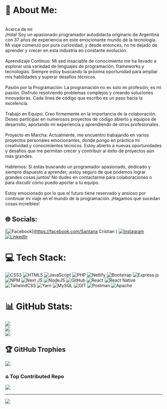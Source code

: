 # 💫 About Me:
<br>Acerca de mí<br>¡Hola! Soy un apasionado programador autodidacta originario de Argentina con 37 años de experiencia en este emocionante mundo de la tecnología. Mi viaje comenzó por pura curiosidad, y desde entonces, no he dejado de aprender y crecer en esta industria en constante evolución.<br><br>Aprendizaje Continuo: Mi sed insaciable de conocimiento me ha llevado a explorar una variedad de lenguajes de programación, frameworks y tecnologías. Siempre estoy buscando la próxima oportunidad para ampliar mis habilidades y superar desafíos técnicos.<br><br>Pasión por la Programación: La programación no es solo mi profesión; es mi pasión. Disfruto resolviendo problemas complejos y creando soluciones innovadoras. Cada línea de código que escribo es un paso hacia la excelencia.<br><br>Trabajo en Equipo: Creo firmemente en la importancia de la colaboración. Deseo participar en numerosos proyectos de código abierto y equipos de desarrollo, aportando mi experiencia y aprendiendo de otros profesionales.<br><br>Proyecto en Marcha: Actualmente, me encuentro trabajando en varios proyectos personales emocionantes, donde pongo en práctica mi creatividad y conocimientos técnicos. Estoy abierto a nuevas oportunidades y desafíos que me permitan crecer y contribuir al éxito de proyectos aún más grandes.<br><br>Hablemos: Si estás buscando un programador apasionado, dedicado y siempre dispuesto a aprender, ¡estoy seguro de que podemos lograr grandes cosas juntos! No dudes en contactarme para colaboraciones o para discutir cómo puedo aportar a tu equipo.<br><br>Estoy emocionado por lo que el futuro tiene reservado y ansioso por continuar mi viaje en el mundo de la programación. ¡Hagamos que sucedan cosas increíbles!


## 🌐 Socials:
[![Facebook](https://img.shields.io/badge/Facebook-%231877F2.svg?logo=Facebook&logoColor=white)](https://facebook.com/Santana Cristian ) [![Instagram](https://img.shields.io/badge/Instagram-%23E4405F.svg?logo=Instagram&logoColor=white)](https://instagram.com/cristian_santanaok) [![LinkedIn](https://img.shields.io/badge/LinkedIn-%230077B5.svg?logo=linkedin&logoColor=white)](https://linkedin.com/in/https://www.linkedin.com/in/cristian-gabriel-santana-3863351b5/) 

# 💻 Tech Stack:
![CSS3](https://img.shields.io/badge/css3-%231572B6.svg?style=for-the-badge&logo=css3&logoColor=white) ![HTML5](https://img.shields.io/badge/html5-%23E34F26.svg?style=for-the-badge&logo=html5&logoColor=white) ![JavaScript](https://img.shields.io/badge/javascript-%23323330.svg?style=for-the-badge&logo=javascript&logoColor=%23F7DF1E) ![PHP](https://img.shields.io/badge/php-%23777BB4.svg?style=for-the-badge&logo=php&logoColor=white) ![Netlify](https://img.shields.io/badge/netlify-%23000000.svg?style=for-the-badge&logo=netlify&logoColor=#00C7B7) ![Bootstrap](https://img.shields.io/badge/bootstrap-%23563D7C.svg?style=for-the-badge&logo=bootstrap&logoColor=white) ![Express.js](https://img.shields.io/badge/express.js-%23404d59.svg?style=for-the-badge&logo=express&logoColor=%2361DAFB) ![NPM](https://img.shields.io/badge/NPM-%23000000.svg?style=for-the-badge&logo=npm&logoColor=white) ![Next JS](https://img.shields.io/badge/Next-black?style=for-the-badge&logo=next.js&logoColor=white) ![NodeJS](https://img.shields.io/badge/node.js-6DA55F?style=for-the-badge&logo=node.js&logoColor=white) ![GitHub](https://img.shields.io/badge/GitHub-%23121011.svg?style=for-the-badge&logo=github&logoColor=white) ![React](https://img.shields.io/badge/react-%2320232a.svg?style=for-the-badge&logo=react&logoColor=%2361DAFB) ![React Native](https://img.shields.io/badge/react_native-%2320232a.svg?style=for-the-badge&logo=react&logoColor=%2361DAFB) ![TailwindCSS](https://img.shields.io/badge/tailwindcss-%2338B2AC.svg?style=for-the-badge&logo=tailwind-css&logoColor=white) ![Yarn](https://img.shields.io/badge/yarn-%232C8EBB.svg?style=for-the-badge&logo=yarn&logoColor=white) ![MySQL](https://img.shields.io/badge/mysql-%2300f.svg?style=for-the-badge&logo=mysql&logoColor=white) ![GIT](https://img.shields.io/badge/Git-fc6d26?style=for-the-badge&logo=git&logoColor=white) ![Postman](https://img.shields.io/badge/Postman-FF6C37?style=for-the-badge&logo=postman&logoColor=white) ![Apache](https://img.shields.io/badge/apache-%23D42029.svg?style=for-the-badge&logo=apache&logoColor=white)
# 📊 GitHub Stats:
![](https://github-readme-stats.vercel.app/api?username=cristian-santana&theme=tokyonight&hide_border=false&include_all_commits=false&count_private=false)<br/>
![](https://github-readme-streak-stats.herokuapp.com/?user=cristian-santana&theme=tokyonight&hide_border=false)<br/>
![](https://github-readme-stats.vercel.app/api/top-langs/?username=cristian-santana&theme=tokyonight&hide_border=false&include_all_commits=false&count_private=false&layout=compact)

## 🏆 GitHub Trophies
![](https://github-profile-trophy.vercel.app/?username=cristian-santana&theme=buddhism&no-frame=false&no-bg=true&margin-w=4)

### 🔝 Top Contributed Repo
![](https://github-contributor-stats.vercel.app/api?username=cristian-santana&limit=5&theme=dark&combine_all_yearly_contributions=true)

---
[![](https://visitcount.itsvg.in/api?id=cristian-santana&icon=0&color=0)](https://visitcount.itsvg.in)

<!-- Proudly created with GPRM ( https://gprm.itsvg.in ) -->
